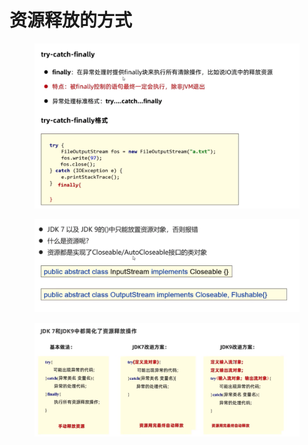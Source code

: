 # 资源释放的方式

<figure><img src="../.gitbook/assets/Screen Shot 2022-11-11 at 4.56.21 PM.png" alt=""><figcaption></figcaption></figure>
<figure><img src="../.gitbook/assets/Screen Shot 2022-11-11 at 5.07.59 PM.png" alt=""><figcaption></figcaption></figure>
<figure><img src="../.gitbook/assets/Screen Shot 2022-11-11 at 5.10.40 PM.png" alt=""><figcaption></figcaption></figure>
